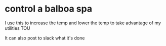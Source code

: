 # control a balboa spa
I use this to increase the temp and lower the temp to take
advantage of my utilities TOU

It can also post to slack what it's done
